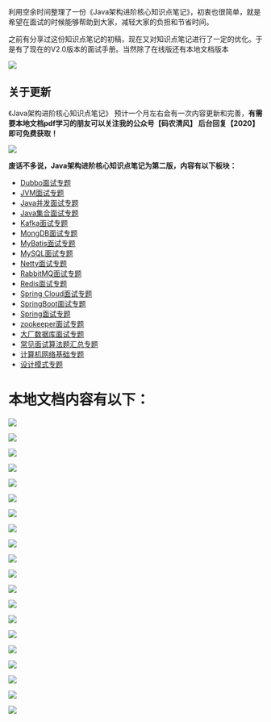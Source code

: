 利用空余时间整理了一份《Java架构进阶核心知识点笔记》，初衷也很简单，就是希望在面试的时候能够帮助到大家，减轻大家的负担和节省时间。

之前有分享过这份知识点笔记的初稿，现在又对知识点笔记进行了一定的优化。于是有了现在的V2.0版本的面试手册。当然除了在线版还有本地文档版本

![](https://upload-images.jianshu.io/upload_images/11474088-1d457512352d1efa.png?imageMogr2/auto-orient/strip%7CimageView2/2/w/1240)

## 关于更新
《Java架构进阶核心知识点笔记》 预计一个月左右会有一次内容更新和完善，**有需要本地文档pdf学习的朋友可以关注我的公众号【码农清风】 后台回复【2020】即可免费获取！**

![](https://github.com/ThinkingHan/Java-review-gudie/blob/master/img/%E5%B0%8F%E5%AF%92.png)

**废话不多说，Java架构进阶核心知识点笔记为第二版，内容有以下板块：**

- [Dubbo面试专题](https://github.com/ThinkingHan/MyProject/blob/master/Dubbo%E9%9D%A2%E8%AF%95.md)
- [JVM面试专题](https://github.com/ThinkingHan/MyProject/blob/master/JVM%E9%9D%A2%E8%AF%95.md)
- [Java并发面试专题](https://github.com/ThinkingHan/MyProject/blob/master/Java%E5%B9%B6%E5%8F%91%E9%9D%A2%E8%AF%95.md)
- [Java集合面试专题](https://github.com/ThinkingHan/MyProject/blob/master/Java%E9%9B%86%E5%90%88%E9%9D%A2%E8%AF%95.md)
- [Kafka面试专题](https://github.com/ThinkingHan/MyProject)
- [MongDB面试专题](https://github.com/ThinkingHan/MyProject/blob/master/MongDB%E9%9D%A2%E8%AF%95.md)
- [MyBatis面试专题](https://github.com/ThinkingHan/MyProject/blob/master/MyBatis%E9%9D%A2%E8%AF%95.md)
- [MySQL面试专题](https://github.com/ThinkingHan/MyProject/blob/master/MySQL%E9%9D%A2%E8%AF%95.md)
- [Netty面试专题](https://github.com/ThinkingHan/MyProject/blob/master/Netty%E9%9D%A2%E8%AF%95.md)
- [RabbitMQ面试专题](https://github.com/ThinkingHan/MyProject/blob/master/RabbitMQ%E9%9D%A2%E8%AF%95.md)
- [Redis面试专题](https://github.com/ThinkingHan/MyProject/blob/master/Redis%E9%9D%A2%E8%AF%95.md)
- [Spring Cloud面试专题](https://github.com/ThinkingHan/MyProject/blob/master/Spring%20Cloud%E9%9D%A2%E8%AF%95.md)
- [SpringBoot面试专题](https://github.com/ThinkingHan/MyProject/blob/master/SpringBoot%E9%9D%A2%E8%AF%95.md)
- [Spring面试专题](https://github.com/ThinkingHan/MyProject/blob/master/Spring%E9%9D%A2%E8%AF%95.md)
- [zookeeper面试专题](https://github.com/ThinkingHan/MyProject/blob/master/zookeeper%E9%9D%A2%E8%AF%95.md)
- [大厂数据库面试专题](https://github.com/ThinkingHan/MyProject/blob/master/%E5%A4%A7%E5%8E%82%E6%95%B0%E6%8D%AE%E5%BA%93%E9%9D%A2%E8%AF%95.md)
- [常见面试算法题汇总专题](https://github.com/ThinkingHan/MyProject/blob/master/%E5%B8%B8%E8%A7%81%E9%9D%A2%E8%AF%95%E7%AE%97%E6%B3%95%E9%A2%98%E6%B1%87%E6%80%BB.md)
- [计算机网络基础专题](https://github.com/ThinkingHan/MyProject/blob/master/%E8%AE%A1%E7%AE%97%E6%9C%BA%E7%BD%91%E7%BB%9C%E5%9F%BA%E7%A1%80.md)
- [设计模式专题](https://github.com/ThinkingHan/MyProject/blob/master/%E8%AE%BE%E8%AE%A1%E6%A8%A1%E5%BC%8F.md)



# 本地文档内容有以下：

![](https://upload-images.jianshu.io/upload_images/11474088-cd410246be0b9bd0?imageMogr2/auto-orient/strip%7CimageView2/2/w/1240)

![](https://upload-images.jianshu.io/upload_images/11474088-ff7b864b90266b70?imageMogr2/auto-orient/strip%7CimageView2/2/w/1240)

![](https://upload-images.jianshu.io/upload_images/11474088-ac486de34704f4fc?imageMogr2/auto-orient/strip%7CimageView2/2/w/1240)

![](https://upload-images.jianshu.io/upload_images/11474088-08762b89aff53b96?imageMogr2/auto-orient/strip%7CimageView2/2/w/1240)

![](https://upload-images.jianshu.io/upload_images/11474088-44aa5c50bdbc5f9a?imageMogr2/auto-orient/strip%7CimageView2/2/w/1240)

![](https://upload-images.jianshu.io/upload_images/11474088-e96f4a08d09669be?imageMogr2/auto-orient/strip%7CimageView2/2/w/1240)

![](https://upload-images.jianshu.io/upload_images/11474088-6ce2bcf790adee7d?imageMogr2/auto-orient/strip%7CimageView2/2/w/1240)

![](https://upload-images.jianshu.io/upload_images/11474088-620120728fc53ecc?imageMogr2/auto-orient/strip%7CimageView2/2/w/1240)

![](https://upload-images.jianshu.io/upload_images/11474088-e9bc86d0206ae815?imageMogr2/auto-orient/strip%7CimageView2/2/w/1240)

![](https://upload-images.jianshu.io/upload_images/11474088-186912998ee35312?imageMogr2/auto-orient/strip%7CimageView2/2/w/1240)

![](https://upload-images.jianshu.io/upload_images/11474088-1fb48e6936194537?imageMogr2/auto-orient/strip%7CimageView2/2/w/1240)

![](https://upload-images.jianshu.io/upload_images/11474088-27eb70dd73e0802b?imageMogr2/auto-orient/strip%7CimageView2/2/w/1240)

![](https://upload-images.jianshu.io/upload_images/11474088-c4480031d5082a4d?imageMogr2/auto-orient/strip%7CimageView2/2/w/1240)

![](https://upload-images.jianshu.io/upload_images/11474088-945805c209b80823?imageMogr2/auto-orient/strip%7CimageView2/2/w/1240)

![](https://upload-images.jianshu.io/upload_images/11474088-cbb03805634472d5?imageMogr2/auto-orient/strip%7CimageView2/2/w/1240)

![](https://upload-images.jianshu.io/upload_images/11474088-a2801273f05546d3?imageMogr2/auto-orient/strip%7CimageView2/2/w/1240)

![](https://upload-images.jianshu.io/upload_images/11474088-1ac6071d9873431c?imageMogr2/auto-orient/strip%7CimageView2/2/w/1240)

![](https://upload-images.jianshu.io/upload_images/11474088-53cb726c59dc834a?imageMogr2/auto-orient/strip%7CimageView2/2/w/1240)

![](https://upload-images.jianshu.io/upload_images/11474088-33f5ffe4ad95d3ce?imageMogr2/auto-orient/strip%7CimageView2/2/w/1240)

![](https://upload-images.jianshu.io/upload_images/11474088-700832b697250a14?imageMogr2/auto-orient/strip%7CimageView2/2/w/1240)
